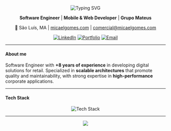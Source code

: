 <div align="center">
  <img src="https://readme-typing-svg.herokuapp.com/?lines=👋+Hello,+I'm+Micael+Gomes!;Software+Engineer;Mobile+%26+Web+Developer;+8%2B+years+of+experience;React+Native+Specialist&font=Fira%20Code&center=true&width=380&height=50&duration=4000&pause=1000" alt="Typing SVG" />
</div>

<div align="center">
  
  **Software Engineer** | **Mobile & Web Developer** | **Grupo Mateus**
  
  📍 São Luís, MA | [micaelgomes.com](https://micaelgomes.com) | [comercial@micaelgomes.com](mailto:comercial@micaelgomes.com)
  
  [![LinkedIn](https://img.shields.io/badge/LinkedIn-0077B5?style=for-the-badge&logo=linkedin&logoColor=white)](https://linkedin.com/in/micael-gomes-48b095133)
  [![Portfolio](https://img.shields.io/badge/Portfolio-FF5722?style=for-the-badge&logo=todoist&logoColor=white)](https://micaelgomes.com)
  [![Email](https://img.shields.io/badge/Email-D14836?style=for-the-badge&logo=gmail&logoColor=white)](mailto:comercial@micaelgomes.com)
  
</div>

---

#### About me

Software Engineer with **+8 years of experience** in developing digital solutions for retail. Specialized in **scalable architectures** that promote quality and maintainability, with strong expertise in **high-performance** corporate applications.

---

#### Tech Stack

<div align="center">
  <img src="https://skillicons.dev/icons?i=react,js,ts,redux,nextjs,nodejs,java,spring,aws,docker,postgres,mongodb" alt="Tech Stack" />
</div>

---

<div align="center">
  <img src="https://capsule-render.vercel.app/api?type=waving&color=808080&height=100&section=footer"/>
</div>
